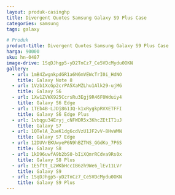 ```yaml
---
layout: produk-casinghp
title: Divergent Quotes Samsung Galaxy S9 Plus Case
categories: samsung
tags: galaxy

# Produk
product-title: Divergent Quotes Samsung Galaxy S9 Plus Case
harga: 90000
sku: hn-0487
image-drive: 1SqDJhgp5-yD2TnCz7_Ce5VDcMydu0OKN
gallery:
  - url: 1mB4ZwgnkpdGR1a6N6mVEWcTrI0i_HdNO
    title: Galaxy Note 8
  - url: 1Vzb1XcGp2crPA5XaMZLhu1Alk29-ujMG
    title: Galaxy S6
  - url: 1Xw1ZVWX925CcrsRu3Egj9R46F0Wduiy4
    title: Galaxy S6 Edge
  - url: 1TEb4B-LJDj8613Q-k1xRygkpRVXETFFI
    title: Galaxy S6 Edge Plus
  - url: 1vbqgu34Eryj_cNFWDR5x3KhcZEtIT1uJ
    title: Galaxy S7
  - url: 1QTelA_ZueK1dg6cdVzU1JF2vV-8HvWMN
    title: Galaxy S7 Edge
  - url: 12DUVrEKUwyeP6N9hBZTNS_GGdKo_7P6S
    title: Galaxy S8
  - url: 1kD96uwfA9b2bS0-bIiXQmrRCdva9Rs0x
    title: Galaxy S8 Plus
  - url: 1E5ftt_L2WKbHccIB6zh9We6_lEv11LVr
    title: Galaxy S9
  - url: 1SqDJhgp5-yD2TnCz7_Ce5VDcMydu0OKN
    title: Galaxy S9 Plus
---
```

